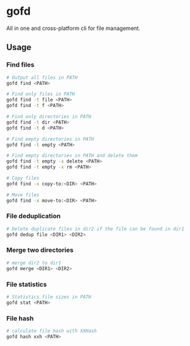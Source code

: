 # gofd

All in one and cross-platform cli for file management.

## Usage

### Find files

```bash
# Output all files in PATH
gofd find <PATH>

# Find only files in PATH
gofd find -t file <PATH>
gofd find -t f <PATH>

# Find only directories in PATH
gofd find -t dir <PATH>
gofd find -t d <PATH>

# Find empty directories in PATH
gofd find -t empty <PATH>

# Find empty directories in PATH and delete them
gofd find -t empty -x delete <PATH>
gofd find -t empty -x rm <PATH>

# Copy files
gofd find -x copy-to:<DIR> <PATH>

# Move files
gofd find -x move-to:<DIR> <PATH>
```

### File deduplication

```bash
# Delete duplicate files in dir2 if the file can be found in dir1
gofd dedup file <DIR1> <DIR2>
```

### Merge two directories

```bash
# merge dir2 to dir1
gofd merge <DIR1> <DIR2>
```

### File statistics

```bash
# Statistics file sizes in PATH
gofd stat <PATH>
```

### File hash

```bash
# calculate file hash with XXHash
gofd hash xxh <PATH>
```
